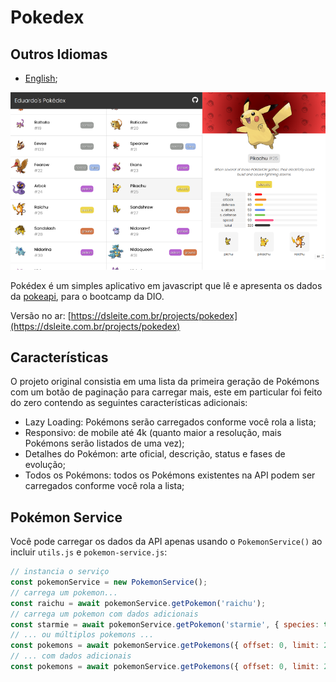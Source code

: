 # Pokedex

## Outros Idiomas

* [English](https://github.com/eduardodsl/pokedex/blob/main/README.md);

![Image of the pokédex](/pokedex.png "Pokédex")

Pokédex é um simples aplicativo em javascript que lê e apresenta os dados da [pokeapi](https://pokeapi.co/), para o bootcamp da DIO.

Versão no ar: [https://dsleite.com.br/projects/pokedex](https://dsleite.com.br/projects/pokedex)

## Características

O projeto original consistia em uma lista da primeira geração de Pokémons com um botão de paginação para carregar mais, este em particular foi feito do zero contendo as seguintes características adicionais:

* Lazy Loading: Pokémons serão carregados conforme você rola a lista;
* Responsivo: de mobile até 4k (quanto maior a resolução, mais Pokémons serão listados de uma vez);
* Detalhes do Pokémon: arte oficial, descrição, status e fases de evolução;
* Todos os Pokémons: todos os Pokémons existentes na API podem ser carregados conforme você rola a lista;

## Pokémon Service

Você pode carregar os dados da API apenas usando o `PokemonService()` ao incluir `utils.js` e `pokemon-service.js`:

```javascript
// instancia o serviço
const pokemonService = new PokemonService();
// carrega um pokemon...
const raichu = await pokemonService.getPokemon('raichu');
// carrega um pokemon com dados adicionais
const starmie = await pokemonService.getPokemon('starmie', { species: true });
// ... ou múltiplos pokemons ...
const pokemons = await pokemonService.getPokemons({ offset: 0, limit: 20 });
// ... com dados adicionais
const pokemons = await pokemonService.getPokemons({ offset: 0, limit: 20 }, { species: true });
```